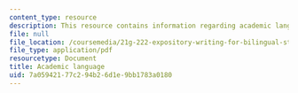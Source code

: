 ```yaml
---
content_type: resource
description: This resource contains information regarding academic language.
file: null
file_location: /coursemedia/21g-222-expository-writing-for-bilingual-students-fall-2002/7a05942177c294b26d1e9bb1783a0180_MIT21G_222F02_academic.pdf
file_type: application/pdf
resourcetype: Document
title: Academic language
uid: 7a059421-77c2-94b2-6d1e-9bb1783a0180
---
```


